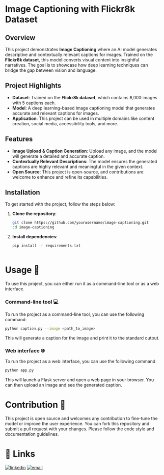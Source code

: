 # **Image Captioning with Flickr8k Dataset**

## Overview

This project demonstrates **Image Captioning** where an AI model generates descriptive and contextually relevant captions for images. Trained on the **Flickr8k dataset**, this model converts visual content into insightful narratives. The goal is to showcase how deep learning techniques can bridge the gap between vision and language.

## Project Highlights

- **Dataset**: Trained on the **Flickr8k dataset**, which contains 8,000 images with 5 captions each.
- **Model**: A deep learning-based image captioning model that generates accurate and relevant captions for images.
- **Application**: This project can be used in multiple domains like content creation, social media, accessibility tools, and more.

## Features

- **Image Upload & Caption Generation**: Upload any image, and the model will generate a detailed and accurate caption.
- **Contextually Relevant Descriptions**: The model ensures the generated captions are highly relevant and meaningful in the given context.
- **Open Source**: This project is open-source, and contributions are welcome to enhance and refine its capabilities.

## Installation

To get started with the project, follow the steps below:

1. **Clone the repository**:

   ```bash
   git clone https://github.com/yourusername/image-captioning.git
   cd image-captioning

2. **Install dependencies**:

   ```bash
   pip install -r requirements.txt
  
# Usage 🚀
To use this project, you can either run it as a command-line tool or as a web interface.

### Command-line tool 💻
To run the project as a command-line tool, you can use the following command:

```bash
python caption.py --image <path_to_image>
```
This will generate a caption for the image and print it to the standard output.

### Web interface 🌐
To run the project as a web interface, you can use the following command:

```bash
python app.py
```
This will launch a Flask server and open a web page in your browser. You can then upload an image and see the generated caption.

# Contribution 💪
This project is open source and welcomes any contribution to fine-tune the model or improve the user experience. You can fork this repository and submit a pull request with your changes. Please follow the code style and documentation guidelines.

# 🔗 Links

[![linkedin](https://img.shields.io/badge/linkedin-0A66C2?style=for-the-badge&logo=linkedin&logoColor=white)](https://www.linkedin.com/in/prem-kumar-b1aa57257/)
[![email](https://img.shields.io/badge/email-0088cc?style=for-the-badge&logo=gmail&logoColor=white)](mailto:kumarprem10694@gmail.com)